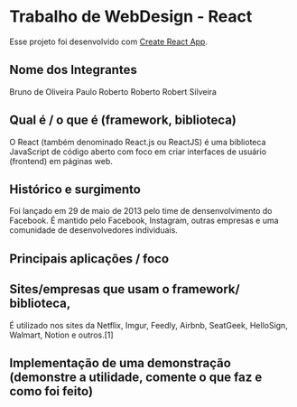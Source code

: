 # Trabalho de WebDesign - React

Esse projeto foi desenvolvido com [Create React App](https://github.com/facebook/create-react-app).

## Nome dos Integrantes

Bruno de Oliveira
Paulo Roberto
Roberto 
Robert Silveira


## Qual é / o que é (framework, biblioteca)
O React (também denominado React.js ou ReactJS) é uma biblioteca JavaScript de código aberto com foco em criar interfaces de usuário (frontend) em páginas web.

## Histórico e surgimento
Foi lançado em  29 de maio de 2013 pelo time de densenvolvimento do Facebook. É mantido pelo Facebook, Instagram, outras empresas e uma comunidade de desenvolvedores individuais. 

## Principais aplicações / foco


## Sites/empresas que usam o framework/ biblioteca,
É utilizado nos sites da Netflix, Imgur, Feedly, Airbnb, SeatGeek, HelloSign, Walmart, Notion e outros.[1]

## Implementação de uma demonstração (demonstre a utilidade,  comente o que faz e como foi feito)
